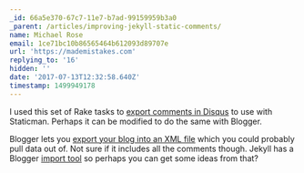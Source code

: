 ```yaml
---
_id: 66a5e370-67c7-11e7-b7ad-99159959b3a0
_parent: /articles/improving-jekyll-static-comments/
name: Michael Rose
email: 1ce71bc10b86565464b612093d89707e
url: 'https://mademistakes.com'
replying_to: '16'
hidden: ''
date: '2017-07-13T12:32:58.640Z'
timestamp: 1499949178
---
```


I used this set of Rake tasks to
[export comments in Disqus](https://github.com/pathawks/jekyll-disqus-comments)
to use with Staticman. Perhaps it can be modified to do the same with Blogger.

Blogger lets you
[export your blog into an XML file](https://support.google.com/blogger/answer/41387?visit_id=1-636355458136931298-4026338400&rd=1)
which you could probably pull data out of. Not sure if it includes all the
comments though. Jekyll has a Blogger
[import tool](http://import.jekyllrb.com/docs/blogger/) so perhaps you can get
some ideas from that?
